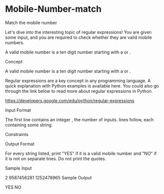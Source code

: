 # Mobile-Number-match
Match the mobile number

Let's dive into the interesting topic of regular expressions! You are given some input, and you are required to check whether they are valid mobile numbers.

A valid mobile number is a ten digit number starting with a  or .

Concept

A valid mobile number is a ten digit number starting with a  or .

Regular expressions are a key concept in any programming language. A quick explanation with Python examples is available here. You could also go through the link below to read more about regular expressions in Python.

https://developers.google.com/edu/python/regular-expressions

Input Format

The first line contains an integer , the number of inputs.
 lines follow, each containing some string.

Constraints



Output Format

For every string listed, print "YES" if it is a valid mobile number and "NO" if it is not on separate lines. Do not print the quotes.

Sample Input

2
9587456281
1252478965
Sample Output

YES
NO
